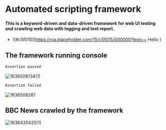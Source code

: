# Automated scripting framework
#### This is a keyword-driven and data-driven framework for web UI testing and crawling web data with logging and test report. 

- ![#c5f015](https://via.placeholder.com/15/c5f015/000000?text=+  Hello   )

## The framework running console
```css 
Assertion passed
``` 
![1636508134(1)](https://user-images.githubusercontent.com/43052894/141034246-66e27d93-f5f2-4d68-a2eb-4ff096fc8b7d.png)

```js
Assertion failed 
``` 
![1636508261](https://user-images.githubusercontent.com/43052894/141034252-2090b8aa-ee6a-428b-90e2-b1aa645b5658.png)


## BBC News crawled by the framework
![1636435425(1)](https://user-images.githubusercontent.com/43052894/140867393-a9c96dbd-ccf5-44bf-abff-f399015e6083.png)
